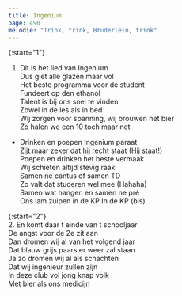```yaml
---
title: Ingenium
page: 490
melodie: "Trink, trink, Bruderlein, trink"
---  
```


{:start="1"}  
1.  Dit is het lied van Ingenium   
Dus giet alle glazen maar vol  
Het beste programma voor de student  
Fundeert op den ethanol  
Talent is bij ons snel te vinden  
Zowel in de les als in bed  
Wij zorgen voor spanning, wij brouwen het bier  
Zo halen we een 10 toch maar net  


- Drinken en poepen Ingenium paraat   
Zijt maar zeker dat hij recht staat (Hij staat!)  
Poepen en drinken het beste vermaak  
Wij schieten altijd stevig raak  
Samen ne cantus of samen TD  
Zo valt dat studeren wel mee (Hahaha)  
Samen wat hangen en samen ne pré  
Ons lam zuipen in de KP In de KP (bis)  


{:start="2"}  
2. En komt daar t einde van t schooljaar  
De angst voor de 2e zit aan  
Dan dromen wij al van het volgend jaar  
Dat blauw grijs paars er weer zal staan  
Ja zo dromen wij al als schachten  
Dat wij ingenieur zullen zijn  
In deze club vol jong knap volk  
Met bier als ons medicijn  